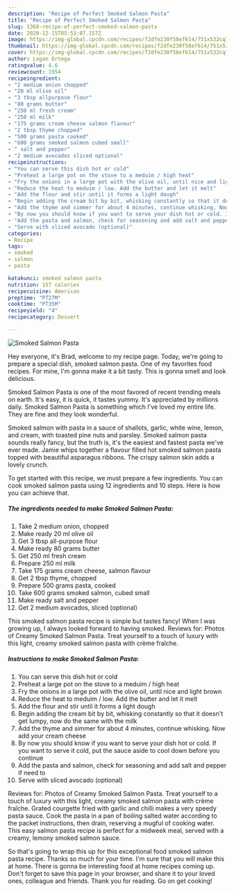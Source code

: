 ```yaml
---
description: "Recipe of Perfect Smoked Salmon Pasta"
title: "Recipe of Perfect Smoked Salmon Pasta"
slug: 1368-recipe-of-perfect-smoked-salmon-pasta
date: 2020-12-15T05:53:07.157Z
image: https://img-global.cpcdn.com/recipes/f2dfe230f58ef614/751x532cq70/smoked-salmon-pasta-recipe-main-photo.jpg
thumbnail: https://img-global.cpcdn.com/recipes/f2dfe230f58ef614/751x532cq70/smoked-salmon-pasta-recipe-main-photo.jpg
cover: https://img-global.cpcdn.com/recipes/f2dfe230f58ef614/751x532cq70/smoked-salmon-pasta-recipe-main-photo.jpg
author: Logan Ortega
ratingvalue: 4.6
reviewcount: 1954
recipeingredient:
- "2 medium onion chopped"
- "20 ml olive oil"
- "3 tbsp allpurpose flour"
- "80 grams butter"
- "250 ml fresh cream"
- "250 ml milk"
- "175 grams cream cheese salmon flavour"
- "2 tbsp thyme chopped"
- "500 grams pasta cooked"
- "600 grams smoked salmon cubed small"
- " salt and pepper"
- "2 medium avocados sliced optional"
recipeinstructions:
- "You can serve this dish hot or cold"
- "Preheat a large pot on the stove to a meduim / high heat"
- "Fry the onions in a large pot with the olive oil, until nice and light brown"
- "Reduce the heat to meduim / low. Add the butter and let it melt"
- "Add the flour and stir until it forms a light dough"
- "Begin adding the cream bit by bit, whisking constantly so that it doesn&#39;t get lumpy, now do the same with the milk"
- "Add the thyme and simmer for about 4 minutes, continue whisking. Now add your cream cheese"
- "By now you should know if you want to serve your dish hot or cold. If you want to serve it cold, put the sauce aside to cool down before you continue"
- "Add the pasta and salmon, check for seasoning and add salt and pepper if need to"
- "Serve with sliced avocado (optional)"
categories:
- Recipe
tags:
- smoked
- salmon
- pasta

katakunci: smoked salmon pasta 
nutrition: 157 calories
recipecuisine: American
preptime: "PT27M"
cooktime: "PT35M"
recipeyield: "4"
recipecategory: Dessert

---
```



![Smoked Salmon Pasta](https://img-global.cpcdn.com/recipes/f2dfe230f58ef614/751x532cq70/smoked-salmon-pasta-recipe-main-photo.jpg)

Hey everyone, it's Brad, welcome to my recipe page. Today, we're going to prepare a special dish, smoked salmon pasta. One of my favorites food recipes. For mine, I'm gonna make it a bit tasty. This is gonna smell and look delicious.

Smoked Salmon Pasta is one of the most favored of recent trending meals on earth. It's easy, it is quick, it tastes yummy. It's appreciated by millions daily. Smoked Salmon Pasta is something which I've loved my entire life. They are fine and they look wonderful.

Smoked salmon with pasta in a sauce of shallots, garlic, white wine, lemon, and cream, with toasted pine nuts and parsley. Smoked salmon pasta sounds really fancy, but the truth is, it&#39;s the easiest and fastest pasta we&#39;ve ever made. Jamie whips together a flavour filled hot smoked salmon pasta topped with beautiful asparagus ribbons. The crispy salmon skin adds a lovely crunch.


To get started with this recipe, we must prepare a few ingredients. You can cook smoked salmon pasta using 12 ingredients and 10 steps. Here is how you can achieve that.

<!--inarticleads1-->

##### The ingredients needed to make Smoked Salmon Pasta:

1. Take 2 medium onion, chopped
1. Make ready 20 ml olive oil
1. Get 3 tbsp all-purpose flour
1. Make ready 80 grams butter
1. Get 250 ml fresh cream
1. Prepare 250 ml milk
1. Take 175 grams cream cheese, salmon flavour
1. Get 2 tbsp thyme, chopped
1. Prepare 500 grams pasta, cooked
1. Take 600 grams smoked salmon, cubed small
1. Make ready  salt and pepper
1. Get 2 medium avocados, sliced (optional)


This smoked salmon pasta recipe is simple but tastes fancy! When I was growing up, I always looked forward to having smoked. Reviews for: Photos of Creamy Smoked Salmon Pasta. Treat yourself to a touch of luxury with this light, creamy smoked salmon pasta with crème fraîche. 

<!--inarticleads2-->

##### Instructions to make Smoked Salmon Pasta:

1. You can serve this dish hot or cold
1. Preheat a large pot on the stove to a meduim / high heat
1. Fry the onions in a large pot with the olive oil, until nice and light brown
1. Reduce the heat to meduim / low. Add the butter and let it melt
1. Add the flour and stir until it forms a light dough
1. Begin adding the cream bit by bit, whisking constantly so that it doesn&#39;t get lumpy, now do the same with the milk
1. Add the thyme and simmer for about 4 minutes, continue whisking. Now add your cream cheese
1. By now you should know if you want to serve your dish hot or cold. If you want to serve it cold, put the sauce aside to cool down before you continue
1. Add the pasta and salmon, check for seasoning and add salt and pepper if need to
1. Serve with sliced avocado (optional)


Reviews for: Photos of Creamy Smoked Salmon Pasta. Treat yourself to a touch of luxury with this light, creamy smoked salmon pasta with crème fraîche. Grated courgette fried with garlic and chilli makes a very speedy pasta sauce. Cook the pasta in a pan of boiling salted water according to the packet instructions, then drain, reserving a mugful of cooking water. This easy salmon pasta recipe is perfect for a midweek meal, served with a creamy, lemony smoked salmon sauce. 

So that's going to wrap this up for this exceptional food smoked salmon pasta recipe. Thanks so much for your time. I'm sure that you will make this at home. There is gonna be interesting food at home recipes coming up. Don't forget to save this page in your browser, and share it to your loved ones, colleague and friends. Thank you for reading. Go on get cooking!
